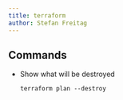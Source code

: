 ```yaml
---
title: terraform
author: Stefan Freitag
---
```


## Commands

- Show what will be destroyed

    ```shell
    terraform plan --destroy
    ```
